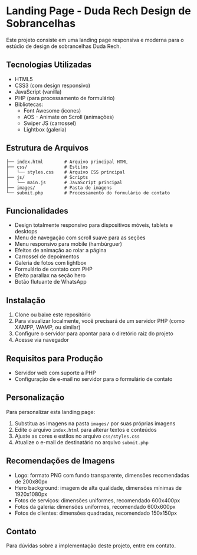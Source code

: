# Landing Page - Duda Rech Design de Sobrancelhas

Este projeto consiste em uma landing page responsiva e moderna para o estúdio de design de sobrancelhas Duda Rech.

## Tecnologias Utilizadas

- HTML5
- CSS3 (com design responsivo)
- JavaScript (vanilla)
- PHP (para processamento de formulário)
- Bibliotecas:
  - Font Awesome (ícones)
  - AOS - Animate on Scroll (animações)
  - Swiper JS (carrossel)
  - Lightbox (galeria)

## Estrutura de Arquivos

```
├── index.html        # Arquivo principal HTML
├── css/              # Estilos
│   └── styles.css    # Arquivo CSS principal
├── js/               # Scripts
│   └── main.js       # JavaScript principal
├── images/           # Pasta de imagens
└── submit.php        # Processamento do formulário de contato
```

## Funcionalidades

- Design totalmente responsivo para dispositivos móveis, tablets e desktops
- Menu de navegação com scroll suave para as seções
- Menu responsivo para mobile (hambúrguer)
- Efeitos de animação ao rolar a página
- Carrossel de depoimentos
- Galeria de fotos com lightbox
- Formulário de contato com PHP
- Efeito parallax na seção hero
- Botão flutuante de WhatsApp

## Instalação

1. Clone ou baixe este repositório
2. Para visualizar localmente, você precisará de um servidor PHP (como XAMPP, WAMP, ou similar)
3. Configure o servidor para apontar para o diretório raiz do projeto
4. Acesse via navegador

## Requisitos para Produção

- Servidor web com suporte a PHP
- Configuração de e-mail no servidor para o formulário de contato

## Personalização

Para personalizar esta landing page:

1. Substitua as imagens na pasta `images/` por suas próprias imagens
2. Edite o arquivo `index.html` para alterar textos e conteúdos
3. Ajuste as cores e estilos no arquivo `css/styles.css`
4. Atualize o e-mail de destinatário no arquivo `submit.php`

## Recomendações de Imagens

- Logo: formato PNG com fundo transparente, dimensões recomendadas de 200x80px
- Hero background: imagem de alta qualidade, dimensões mínimas de 1920x1080px
- Fotos de serviços: dimensões uniformes, recomendado 600x400px
- Fotos da galeria: dimensões uniformes, recomendado 600x600px
- Fotos de clientes: dimensões quadradas, recomendado 150x150px

## Contato

Para dúvidas sobre a implementação deste projeto, entre em contato. 
